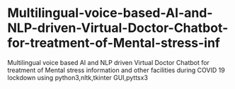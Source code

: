 # Multilingual-voice-based-AI-and-NLP-driven-Virtual-Doctor-Chatbot-for-treatment-of-Mental-stress-inf
Multilingual voice based AI and NLP driven Virtual Doctor Chatbot for treatment of Mental stress information and other facilities during COVID 19 lockdown using python3,nltk,tkinter GUI,pyttsx3
